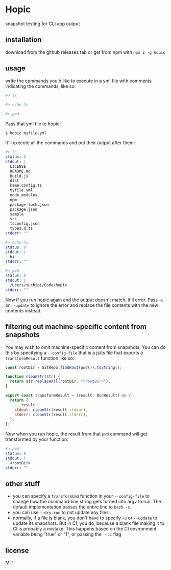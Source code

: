 # Hopic

snapshot testing for CLI app output

## installation

download from the github releases tab or get from npm with `npm i -g hopic`

## usage

write the commands you'd like to execute in a yml file with comments indicating the commands, like so:

```yml
#> ls

#> echo hi

#> pwd
```

Pass that yml file to hopic:

```
$ hopic myfile.yml
```

It'll execute all the commands and put their output after them:

```yml
#> ls
status: 0
stdout: |
  LICENSE
  README.md
  build.js
  dist
  kame.config.ts
  myfile.yml
  node_modules
  npm
  package-lock.json
  package.json
  sample
  src
  tsconfig.json
  types.d.ts
stderr: ""

#> echo hi
status: 0
stdout: |
  hi
stderr: ""

#> pwd
status: 0
stdout: |
  /Users/suchipi/Code/hopic
stderr: ""
```

Now if you run hopic again and the output doesn't match, it'll error. Pass `-u` or `--update` to ignore the error and replace the file contents with the new contents instead.

## filtering out machine-specific content from snapshots

You may wish to omit machine-specific content from snapshots. You can do this by specifying a `--config-file` that is a js/ts file that exports a `transformResult` function like so:

```js
const rootDir = GitRepo.findRoot(pwd()).toString();

function cleanStr(str) {
  return str.replaceAll(rootDir, "<rootDir>");
}

export const transformResult = (result: RunResult) => {
  return {
    ...result,
    stdout: cleanStr(result.stdout),
    stderr: cleanStr(result.stderr),
  };
};
```

Now when you run hopic, the result from that `pwd` command will get transformed by your function:

```yml
#> pwd
status: 0
stdout: |
  <rootDir>
stderr: ""
```

## other stuff

- you can specify a `transformCmd` function in your `--config-file` to change how the command-line string gets turned into argv to run. The default implementation passes the entire line to `bash -c`.
- you can use `--dry-run` to not update any files
- normally, if a file is blank, you don't have to specify `-u` or `--update` to update its snapshots. But in CI, you do, because a blank file making it to CI is probably a mistake. This happens based on the CI environment variable being "true" or "1", or passing the `--ci` flag

## license

MIT

